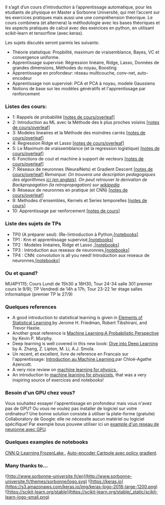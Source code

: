 Il s’agit d’un cours d’introduction à l’apprentissage automatique, pour les etudiants de physique en Master a Sorbonne Université, qui met l’accent sur les exercices pratiques mais aussi une 
une compréhension théorique. Le cours combinera (et alternera) la méthodologie avec les bases théoriques et les aspects pratiques de calcul avec des exercices en python, en utilisant scikit-learn et tensorflow (avec keras).


Les sujets discutés seront parmis les suivants:

* Théorie statistique: Propbilité, maximum de vraisemblance, Bayes, VC et convergence uniforme.
* Apprentissage supervisé: Régression linéaire, Ridge, Lasso, Données de grandes dimensions, Méthodes du noyau, Boosting
* Apprentissage en profondeur: réseau multicouche, conv-net, auto-encodeur 
* Apprentissage non supervisé: PCA et PCA à noyau, modele Gaussiens
* Notions de base sur les modèles génératifs et l'apprentissage par renforcement

### Listes des cours:

* 1: Rappels de probabilité [[notes de cours/overleaf]](https://www.overleaf.com/3638456727yxkqjqwncrtq)
* 2: Introduction au ML avec la Méthode des k plus proches voisins
 [[notes de cours/overleaf]](https://www.overleaf.com/4147779945phwxvgfydpzn)
* 3: Modeles lineaires et la Méthode des moindres carrés
 [[notes de cours/overleaf]](https://www.overleaf.com/4586468226wbybnjdtjctt)
 * 4: Regression Ridge et Lasso [[notes de cours/overleaf]]( https://www.overleaf.com/4149859249qtpfdpvmptrv)
 * 5: Le Maximum de vraissemblance (et la regression logistique)   [[notes de cours/overleaf]](https://www.overleaf.com/7891741836tbrvnzchwnmt)
 * 6: Fonctions de cout et machine à support de vecteurs  [[notes de cours/overleaf]](https://www.overleaf.com/9298446659jwypydjqqnpr)
 * 7: Réseaux de neuronnes (NeuralNets) et Gradient Descent [[notes de cours/overleaf]](https://www.overleaf.com/1823859833szrhhwcvnfhg)
*Remarque: On trouvera une description pedagogiques des algorithmes [ici (en anglais)](http://ruder.io/optimizing-gradient-descent/). On peut retrouver la derivation de Backpropagation (la retropropagation) sur [wikipedia](https://fr.wikipedia.org/wiki/R%C3%A9tropropagation_du_gradient )*
 * 8: Réseaux de neuronnes en pratique (et CNN) [[notes de cours/overleaf]](https://www.overleaf.com/6351687566rkfhnhfdmsqc)
 * 9: Methodes d'ensembles, Kernels et Series temporelles  [[notes de cours]](B4Last.pdf)
 * 10: Apprentissage par renforcement  [[notes de cours]](Last.pdf)


### Liste des sujets de TPs

* TP0 (A préparer seul): (Re-)introduction à Python,[[notebooks]](https://github.com/krzakala/ml_P6_2019_web/tree/master/tp0) 
* TP1 : Knn et apprentissage supervisé,[[notebooks]](https://github.com/krzakala/ml_P6_2019_web/tree/master/tp1) 
* TP2 : Modeles linéaires, Ridge et Lasso ,[[notebooks]](https://github.com/krzakala/ml_P6_2019_web/tree/master/tp2) 
* TP3 : Introduction aux reseaux de neuronnes,[[notebooks]](https://github.com/krzakala/ml_P6_2019_web/tree/master/tp3) 
* TP4 : CNN: convolution is all you need! Introduction aux reseaux de neuronnes,[[notebooks]](https://github.com/krzakala/ml_P6_2019_web/tree/master/tp4)


### Ou et quand?

MU4PY115; Cours Lundi de 15h30 a 18H30, Tour 24-34 salle 301 premier cours le 9/9); TP Vendredi de 14h a 17h, Tour 23-22 1er étage salles informatique (premier TP le 27/9)

### Quelques references

* A good introduction to statistical learning is given in <a href="https://web.stanford.edu/~hastie/ElemStatLearn/">Elements of Statistical Learning </a> by Jerome H. Friedman, Robert Tibshirani, and Trevor Hastie.
* Another great reference is <a href="https://www.amazon.com/Machine-Learning-Probabilistic-Perspective-Computation/dp/0262018020">Machine Learning:A Probabilistic Perspective<a/> by Kevin P. Murphy.
* Deep learning is well covered in this new book:
<a href="http://d2l.ai/">Dive into Deep Learning<a/> by A. Zhang, Z. Lipton, M. Li, A.J. Smola. 
* Un recent, et excellent, livre de reference en Francais sur l'apprentissage: <a href="https://www.amazon.fr/Introduction-Machine-Learning-Chloé-Agathe-Azencott/dp/2100780808">Introduction au Machine Learning </a> par Chloé-Agathe Azencott. 
* A very nice review on <a href="https://arxiv.org/abs/1903.10563"> machine learning for physics </a>.
* An introduction to <a href="https://arxiv.org/abs/1803.08823">machine learning for physicists</a>, that was a very inspiring source of exercices and notebooks!
  
### Besoin d'un GPU chez vous?

Vous souhaitez essayer l'apprentissage en profondeur mais vous n'avez pas de GPU? Ou vous ne voulez pas installer de logiciel sur votre ordinateur? Une bonne solution consiste à utiliser la plate-forme (gratuite) Collaboratory de Google: elle ne nécessite aucun matériel ou logiciel spécifique! Par exemple bous pouvew utiliser ici un <a href="https://colab.research.google.com/drive/1pISitRt5YYElECn-KWqBQK5qpEgeStYS">example d'un reseau de neuronne avec GPU</a>. 

### Quelques examples de notebooks

<a href="https://colab.research.google.com/drive/1pISitRt5YYElECn-KWqBQK5qpEgeStYS">CNN</a>,<a href="https://colab.research.google.com/drive/10bb5vbdcxl7YnRFfoNmlJzoEkymg1IkI">Q-Learning FrozenLake </a>, <a href="https://colab.research.google.com/drive/11D_GNs-jNZ5MrrFvcxuoDEP672bPmXro"> Auto-encoder </a><a href="https://colab.research.google.com/drive/1fKbvcZxJp8GJ225k7RdsC79x8HLdkw4q">Cartpole avec policy gradient</a>. 



### Many thanks to...

 ![http://www.sorbonne-universite.fr/en](http://www.sorbonne-universite.fr/themes/sorbonne/logo.svg)
 ![https://keras.io](https://s3.amazonaws.com/keras.io/img/keras-logo-2018-large-1200.png)
 ![https://scikit-learn.org/stable](https://scikit-learn.org/stable/_static/scikit-learn-logo-small.png)



